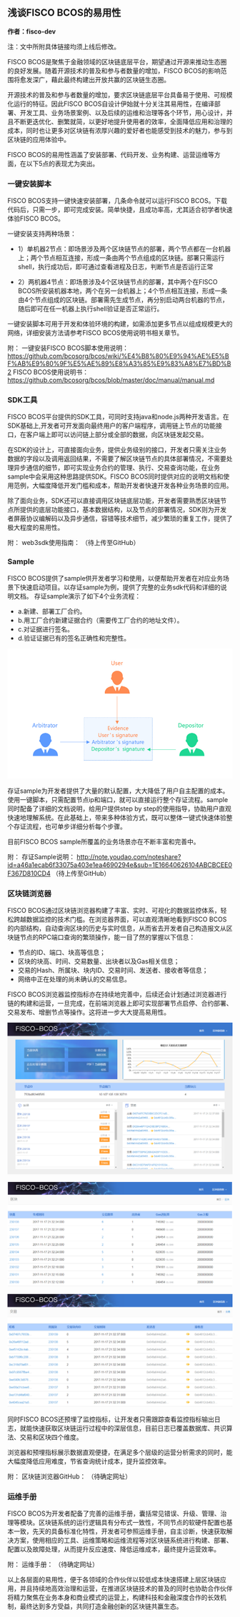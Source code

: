 
## 浅谈FISCO BCOS的易用性
**作者：fisco-dev** 

注：文中所附具体链接均须上线后修改。

FISCO BCOS是聚焦于金融领域的区块链底层平台，期望通过开源来推动生态圈的良好发展。随着开源技术的普及和参与者数量的增加，FISCO BCOS的影响范围将愈发深广，藉此最终构建出开放共赢的区块链生态圈。

开源技术的普及和参与者数量的增加，要求区块链底层平台具备易于使用、可规模化运行的特征。因此FISCO BCOS自设计伊始就十分关注其易用性，在编译部署、开发工具、业务场景案例、以及后续的运维和治理等各个环节，用心设计，并且不断更迭优化、删繁就简，以更好地提升使用者的效率，全面降低应用和治理的成本，同时也让更多对区块链有浓厚兴趣的爱好者也能感受到技术的魅力，参与到区块链的应用体验中。

FISCO BCOS的易用性涵盖了安装部署、代码开发、业务构建、运营运维等方面，在以下5点的表现尤为突出。


### 一键安装脚本

FISCO BCOS支持一键快速安装部署，几条命令就可以运行FISCO BCOS。下载代码后，只需一步，即可完成安装。简单快捷，且成功率高，尤其适合初学者快速体验FISCO BCOS。

一键安装支持两种场景：

 - 1）单机器2节点：即场景涉及两个区块链节点的部署，两个节点都在一台机器上；两个节点相互连接，形成一条由两个节点组成的区块链。部署只需运行shell，执行成功后，即可通过查看进程及日志，判断节点是否运行正常
   
 - 2）两机器4节点：即场景涉及4个区块链节点的部署，其中两个在FISCO BCOS所安装机器本地，两个在另一台机器上；4个节点相互连接，形成一条由4个节点组成的区块链。部署需先生成节点，再分别启动两台机器的节点，随后即可在任一机器上执行shell验证是否正常运行。

一键安装脚本可用于开发和体验环境的构建，如需添加更多节点以组成规模更大的网络，详细安装方法请参考FISCO BCOS使用说明书相关章节。

附：
一键安装FISCO BCOS脚本使用说明：
https://github.com/bcosorg/bcos/wiki/%E4%B8%80%E9%94%AE%E5%BF%AB%E9%80%9F%E5%AE%89%E8%A3%85%E9%83%A8%E7%BD%B2
FISCO BCOS使用说明书：
https://github.com/bcosorg/bcos/blob/master/doc/manual/manual.md


### SDK工具

FISCO BCOS平台提供的SDK工具，可同时支持java和node.js两种开发语言。在SDK基础上,开发者可开发面向最终用户的客户端程序，调用链上节点的功能接口，在客户端上即可以访问链上部分或全部的数据，向区块链发起交易。

在SDK的设计上，可直接面向业务，提供业务级别的接口，开发者只需关注业务数据的字段以及调用返回结果，不需要了解区块链节点的具体部署情况，不需要处理异步通信的细节，即可实现业务合约的管理、执行、交易查询功能，在业务sample中会采用这种思路提供SDK。FISCO BCOS同时提供对应的说明文档和使用范例，大幅度降低开发门槛和成本，帮助开发者快速开发各种业务场景的应用。

除了面向业务，SDK还可以直接调用区块链底层功能，开发者需要熟悉区块链节点所提供的底层功能接口，基本数据结构，以及节点的部署情况，SDK则为开发者屏蔽协议编解码以及异步通信，容错等技术细节，减少繁琐的重复工作，提供了极大程度的易用性。

附：
web3sdk使用指南：
（待上传至GitHub）

### Sample

FISCO BCOS提供了sample供开发者学习和使用，以便帮助开发者在对应业务场景下快速启动项目。以存证sample为例，提供了完整的业务sdk代码和详细的说明文档。
存证sample演示了如下4个业务流程：

 - a.新建、部署工厂合约。
 - b.用工厂合约新建证据合约（需要传工厂合约的地址文件）。
 - c.对证据进行签名。
 - d.验证证据已有的签名正确性和完整性。

 
![存证sample流程图](./images/pic1.jpg)


存证sample为开发者提供了大量的默认配置，大大降低了用户自主配置的成本。使用一键脚本，只需配置节点ip和端口，就可以直接运行整个存证流程。sample同时配备了详细的文档说明，给用户提供step by step的使用指导，协助用户直观快速地理解系统。在此基础上，带来多种体验方式，既可以整体一键式快速体验整个存证流程，也可单步详细分析每个步骤。
 
目前FISCO BCOS sample所覆盖的业务场景亦在不断丰富和完善中。

附：
存证Sample说明：
http://note.youdao.com/noteshare?id=a46a1ecab6f33075a403e1ea4690294e&sub=1E16640626104ABCBCEE0F367D810CD4
（待上传至GitHub）

### 区块链浏览器

FISCO BCOS通过区块链浏览器构建了丰富、实时、可视化的数据监控体系，轻松跨越数据监控的技术门槛。在浏览器界面，可以直观清晰地看到FISCO BCOS的内部结构，自动查询区块的历史与实时信息，从而省去开发者自己构造报文从区块链节点的RPC端口查询的繁琐操作，能一目了然的掌握以下信息：
- 节点的ID、端口、块高等信息；
- 区块的块高、时间、交易数量、出块者以及Gas相关信息；
- 交易的Hash、所属块、块内ID、交易时间、发送者、接收者等信息；
- 网络中正在处理的尚未确认的交易信息。 

FISCO BCOS浏览器监控指标亦在持续地完善中，后续还会计划通过浏览器进行链的构建和运营，一旦完成，在前端浏览器上即可实现部署节点启停、合约部署、交易发布、增删节点等操作。这将进一步大大提高易用性。
 
![图2：区块链浏览器总览](./images/pic2.png)

 
![图3：区块信息](./images/pic3.png)


![图4：交易信息](./images/pic4.png)


同时FISCO BCOS还预埋了监控指标，让开发者只需跟踪查看监控指标输出日志，就能快速获取区块链运行过程中的深层信息，目前日志已覆盖数据库、共识算法、交易和区块四个维度。

浏览器和预埋指标展示数据直观便捷，在满足多个层级的运营分析需求的同时，能大幅度降低应用难度，节省查询统计成本，提升监控效率。

附：
区块链浏览器GitHub：
（待确定网址）

### 运维手册

FISCO BCOS为开发者配备了完善的运维手册，囊括常见错误、升级、管理、治理等模块。区块链系统的运行逻辑具有分布式一致性，不同节点的软硬件配置也基本一致，先天的具备标准化特性，开发者可参照运维手册，自主诊断，快速获取解决方案，使用相应的工具、运维策略和运维流程等对区块链系统进行构建、部署、配置以及故障处理，从而提升反应速度、降低运维成本，最终提升运营效率。

附：
运维手册：
（待确定网址）

以上各层面的易用性，便于各领域的合作伙伴以较低成本快速搭建上层区块链应用，并且持续地高效治理和运营，在推进区块链技术的普及的同时也协助合作伙伴将精力聚焦在业务本身和商业模式的运营上，构建科技和金融深度合作的长效机制，最终达到多方受益，共同打造金融创新的区块链共赢生态。
